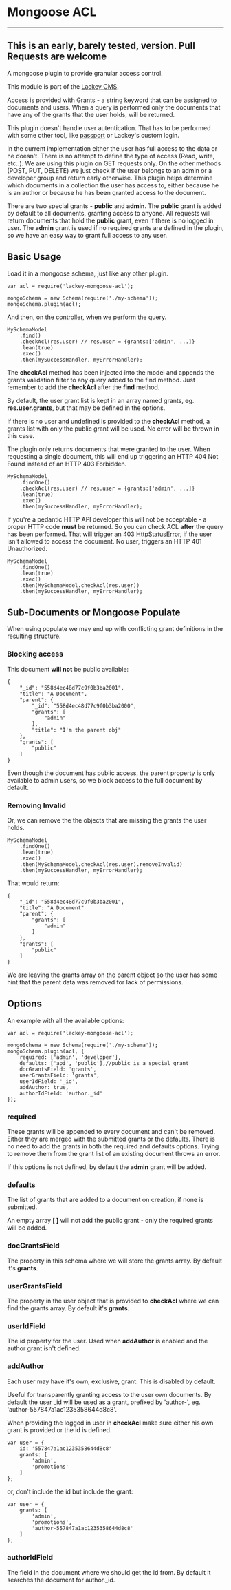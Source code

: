 # Mongoose ACL
----
**This is an early, barely tested, version. Pull Requests are welcome**
----

A mongoose plugin to provide granular access control. 

This module is part of the [Lackey CMS](https://lackey.io).

Access is provided with Grants - a string keyword that can be assigned to documents and users. When a query is performed only the documents that have any of the grants that the user holds, will be returned. 

This plugin doesn't handle user autentication. That has to be performed with some other tool, like [passport](https://www.npmjs.com/package/passport) or Lackey's custom login. 

In the current implementation either the user has full access to the data or he doesn't. There is no attempt to define the type of access (Read, write, etc..). We are using this plugin on GET requests only. On the other methods (POST, PUT, DELETE) we just check if the user belongs to an admin or a developer group and return early otherwise. This plugin helps determine which documents in a collection the user has access to, either because he is an author or because he has been granted access to the document.

There are two special grants - **public** and **admin**. The **public** grant is added by default to all documents, granting access to anyone. All requests will return documents that hold the **public** grant, even if there is no logged in user. The **admin** grant is used if no required grants are defined in the plugin, so we have an easy way to grant full access to any user.

## Basic Usage
Load it in a mongoose schema, just like any other plugin.

```
var acl = require('lackey-mongoose-acl');

mongoSchema = new Schema(require('./my-schema'));
mongoSchema.plugin(acl);
```

And then, on the controller, when we perform the query.

``` 
MySchemaModel
	.find()
	.checkAcl(res.user) // res.user = {grants:['admin', ...]}
	.lean(true)
	.exec()
	.then(mySuccessHandler, myErrorHandler);
```

The **checkAcl** method has been injected into the model and appends the grants validation filter to any query added to the find method. Just remember to add the **checkAcl** after the **find** method.

By default, the user grant list is kept in an array named grants, eg. **res.user.grants**, but that may be defined in the options. 

If there is no user and undefined is provided to the **checkAcl** method, a grants list with only the public grant will be used. No error will be thrown in this case. 

The plugin only returns documents that were granted to the user. When requesting a single document, this will end up triggering an HTTP 404 Not Found instead of an HTTP 403 Forbidden.

``` 
MySchemaModel
	.findOne()
	.checkAcl(res.user) // res.user = {grants:['admin', ...]}
	.lean(true)
	.exec()
	.then(mySuccessHandler, myErrorHandler);
```

If you're a pedantic HTTP API developer this will not be acceptable - a proper HTTP code **must** be returned. So you can check ACL **after** the query has been performed. That will trigger an 403 [HttpStatusError](https://www.npmjs.com/package/common-errors#httpstatus), if the user isn't allowed to access the document. No user, triggers an HTTP 401 Unauthorized.

``` 
MySchemaModel
	.findOne()
	.lean(true)
	.exec()
	.then(MySchemaModel.checkAcl(res.user))
	.then(mySuccessHandler, myErrorHandler);
```

## Sub-Documents or Mongoose Populate
When using populate we may end up with conflicting grant definitions in the resulting structure.

### Blocking access
This document **will not** be public available:

```
{
	"_id": "558d4ec48d77c9f0b3ba2001",
	"title": "A Document",
	"parent": {
		"_id": "558d4ec48d77c9f0b3ba2000",
		"grants": [
			"admin"
		],
        "title": "I'm the parent obj"
	},
	"grants": [
		"public"
	]
}
```
Even though the document has public access, the parent property is only available to admin users, so we block access to the full document by default.

### Removing Invalid
Or, we can remove the the objects that are missing the grants the user holds.

``` 
MySchemaModel
	.findOne()
	.lean(true)
	.exec()
	.then(MySchemaModel.checkAcl(res.user).removeInvalid)
	.then(mySuccessHandler, myErrorHandler);
```

That would return:

```
{
	"_id": "558d4ec48d77c9f0b3ba2001",
	"title": "A Document"
	"parent": {
		"grants": [
			"admin"
		]
	},
	"grants": [
		"public"
	]
}
```

We are leaving the grants array on the parent object so the user has some hint that the parent data was removed for lack of permissions. 

## Options

An example with all the available options:

```
var acl = require('lackey-mongoose-acl');

mongoSchema = new Schema(require('./my-schema'));
mongoSchema.plugin(acl, {
    required: ['admin', 'developer'],
    defaults: ['api', 'public'],//public is a special grant
    docGrantsField: 'grants',
    userGrantsField: 'grants',
    userIdField: '_id',
    addAuthor: true,
    authorIdField: 'author._id'
});
```

### required
These grants will be appended to every document and can't be removed. Either they are merged with the submitted grants or the defaults. There is no need to add the grants in both the required and defaults options. Trying to remove them from the grant list of an existing document throws an error. 

If this options is not defined, by default the **admin** grant will be added.

### defaults 
The list of grants that are added to a document on creation, if none is submitted. 

An empty array **[ ]** will not add the public grant - only the required grants will be added.

### docGrantsField
The property in this schema where we will store the grants array. By default it's **grants**.

### userGrantsField
The property in the user object that is provided to **checkAcl** where we can find the grants array. By default it's **grants**.

### userIdField
The id property for the user. Used when **addAuthor** is enabled and the author grant isn't defined.

### addAuthor
Each user may have it's own, exclusive, grant. This is disabled by default.

Useful for transparently granting access to the user own documents. By default the user _id will be used as a grant, prefixed by 'author-', eg. 'author-557847a1ac1235358644d8c8'.

When providing the logged in user in **checkAcl** make sure either his own grant is provided or the id is defined.

```
var user = {
	id: '557847a1ac1235358644d8c8'
	grants: [
		'admin', 
		'promotions'
	]
};
```

or, don't include the id but include the grant:

```
var user = {
	grants: [
		'admin', 
		'promotions',
		'author-557847a1ac1235358644d8c8'
	]
};
```

### authorIdField
The field in the document where we should get the id from. By default it searches the document for author._id.



